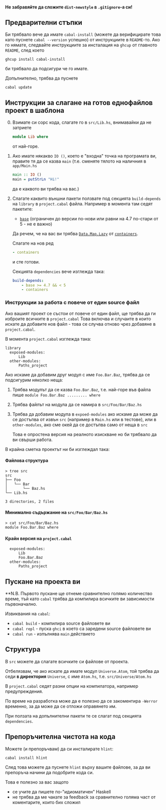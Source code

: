 #### Не забравяйте да сложите `dist-newstyle` в `.gitignore`-а си!

## Предварителни стъпки

Би трябвало вече да имате `cabal-install` (можете да верифицирате това като пуснете `cabal --version` успешно) от инструкциите в `README`-то.
Ако го нямате, следвайте инструкциите за инсталация на `ghcup` от главното `README`, след което
```
ghcup install cabal-install
```
би трябвало да подсигури че го имате.

Допълнително, трябва да пуснете
```
cabal update
```

## Инструкции за слагане на готов еднофайлов проект в шаблона

0. Взимате си сорс кода, слагате го в `src/Lib.hs`, внимавайки да не затриете
    ```haskell
    module Lib where
    ```
    от най-горе.
1. Ако имате някакво `IO ()`, което е "входна" точка на програмата ви,
    правите тя да се казва `main` (т.е. сменяте тялото на наличния в `app/Main.hs`
    ```haskell
    main :: IO ()
    main = putStrLn "Hi!"
    ```
    да е каквото ви трябва на вас.)
2. Слагате каквито външни пакети ползвате под секцията `build-depends` на `library` в
    `project.cabal` файла. Например в момента там седят пакетите:
    * [`base`](https://hackage.haskell.org/package/base)
    (ограничен до версии по-нови или равни на 4.7 по-стари от 5 - не е важно)

    Да речем, че на вас ви трябва [`Data.Map.Lazy`](https://hackage.haskell.org/package/containers-0.6.2.1/docs/Data-Map-Lazy.html) от [`containers`](https://hackage.haskell.org/package/containers-0.6.2.1).

    Слагате на нов ред
    ```yaml
    - containers
    ```
    и сте готови.

    Секцията `dependencies` вече изглежда така:
    ```yaml
    build-depends:
        - base >= 4.7 && < 5
        - containers
    ```

### Инструкции за работа с повече от един source файл

Ако вашият проект се състои от повече от един файл, ще трябва да ги изброите всичките в `project.cabal`
Това включва и случаите в които искате да добавите нов файл - това се случва отново чрез добавяне в `project.cabal`.

В момента `project.cabal` изглежда така:
```cabal
library
  exposed-modules:
      Lib
  other-modules:
      Paths_project
```

Ако искаме да добавим друг модул с име `Foo.Bar.Baz`, трябва да се подсигурим няколко неща:
1. Трябва модулът да се казва `Foo.Bar.Baz`, т.е. най-горе във файла пише `module Foo.Bar.Baz ......... where`
2. Трябва файлът на модула да се намира в `src/Foo/Bar/Baz.hs`
3. Трябва да добавим модула в `expoed-modules` ако искаме да може да се достъпва от извън `src` (например в `Main.hs` или в тестове), или в `other-modules`, ако сме окей да се достъпва само от неща в `src`

    Това е опростена версия на реалното изискване но би трябвало да ви свърши работа.

В крайна сметка проектът ни би изглеждал така:

#### Файлова структура
```
> tree src
src
├── Foo
│   └── Bar
│       └── Baz.hs
└── Lib.hs

3 directories, 2 files
```

#### Минимално съдържание на `src/Foo/Bar/Baz.hs`

```
> cat src/Foo/Bar/Baz.hs
module Foo.Bar.Baz where
```

#### Крайн версия на `project.cabal`
```
  exposed-modules:
      Lib
      Foo.Bar.Baz
  other-modules:
      Paths_project
```

## Пускане на проекта ви
**N.B. Първото пускане ще отнеме сравнително голямо количество време, тъй като `cabal` трябва да компилира всичките ви зависимости първоначално.

Извиквания на `cabal`:
* `cabal build` - компилира source файловете ви
* `cabal repl` - пуска `ghci` в което са заредени source файловете ви
* `cabal run` - изпълнява `main` действието


## Структура
В `src` можете да слагате всичките си файлове от проекта.

Отбелязвам, че ако искате да имате модул `Universe.Atom`, той трябва да седи
**в директория** `Universe`, с име `Atom.hs`, т.е. `src/Universe/Atom.hs`

В `project.cabal` седят разни опции на компилатора, например предупреждения.

По време на разработка може да е полезно да се закоментира `-Werror` временно,
за да може да се отложи оправянето им.

При ползата на допълнителни пакети те се слагат под секцията `dependencies`.

## Препоръчителна чистота на кода

Можете (и препоръчвам) да си инсталирате `hlint`:

`cabal install hlint`

След това можете да пуснете `hlint` върху вашите файлове,
за да ви препоръча начини да подобрите кода си.

Това е полезно за вас защото

* се учите да пишете по-"идиоматичен" Haskell
* не трябва да ме чакате за feedback за сравнително голяма част от коментарите, които бих сложил
